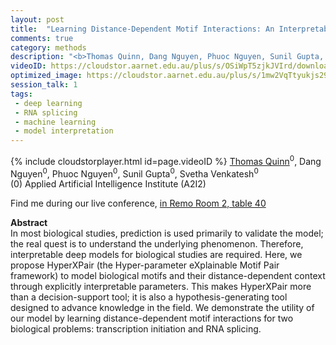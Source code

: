 ```yaml
---
layout: post
title:  "Learning Distance-Dependent Motif Interactions: An Interpretable CNN Model of Genomic Events"
comments: true
category: methods
description: "<b>Thomas Quinn, Dang Nguyen, Phuoc Nguyen, Sunil Gupta, Svetha Venkatesh</b><br/>In most biological studies, prediction is used pri..."
videoID: https://cloudstor.aarnet.edu.au/plus/s/OSiWpT5zjkJVIrd/download
optimized_image: https://cloudstor.aarnet.edu.au/plus/s/1mw2VqTtyukjs29/download
session_talk: 1
tags:
 - deep learning
 - RNA splicing
 - machine learning
 - model interpretation
---
```

{% include cloudstorplayer.html id=page.videoID %}
<u>Thomas Quinn</u><sup>0</sup>, Dang Nguyen<sup>0</sup>, Phuoc Nguyen<sup>0</sup>, Sunil Gupta<sup>0</sup>, Svetha Venkatesh<sup>0</sup><br/>
\(0\) Applied Artificial Intelligence Institute (A2I2)

Find me during our live conference, [in Remo Room 2, table 40](https://remo.co)

<b>Abstract</b><br/>
In most biological studies, prediction is used primarily to validate the model; the real quest is to understand the underlying phenomenon. Therefore, interpretable deep models for biological studies are required. Here, we propose HyperXPair \(the Hyper-parameter eXplainable Motif Pair framework\) to model biological motifs and their distance-dependent context through explicitly interpretable parameters. This makes HyperXPair more than a decision-support tool; it is also a hypothesis-generating tool designed to advance knowledge in the field. We demonstrate the utility of our model by learning distance-dependent motif interactions for two biological problems: transcription initiation and RNA splicing.
